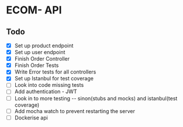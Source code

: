# ECOM- API

## Todo
- [x] Set up product endpoint
- [x] Set up user endpoint
- [x] Finish Order Controller
- [x] Finish Order Tests
- [x] Write Error tests for all controllers
- [x] Set up Istanbul for test coverage
- [ ] Look into code missing tests
- [ ] Add authentication - JWT
- [ ] Look in to more testing -- sinon(stubs and mocks) and istanbul(test coverage)
- [ ] Add mocha watch to prevent restarting the server
- [ ] Dockerise api
